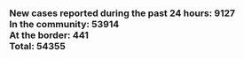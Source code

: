 ### New cases reported during the past 24 hours: 9127<br/>In the community: 53914<br/>At the border: 441<br/>Total: 54355